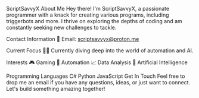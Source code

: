 ScriptSavvyX
About Me
Hey there! I'm ScriptSavvyX, a passionate programmer with a knack for creating various programs, including triggerbots and more. I thrive on exploring the depths of coding and am constantly seeking new challenges to tackle.

Contact Information
📧 Email: scriptsavvyx@proton.me

Current Focus
👨‍💻 Currently diving deep into the world of automation and AI.

Interests
🎮 Gaming
🤖 Automation
📈 Data Analysis
🧠 Artificial Intelligence

Programming Languages
C#
Python
JavaScript
Get In Touch
Feel free to drop me an email if you have any questions, ideas, or just want to connect. Let's build something amazing together!

